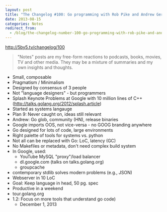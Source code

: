 ```yaml
---
layout: post
title: "The Changelog #100: Go programming with Rob Pike and Andrew Gerrand"
date: 2013-08-15
categories: Notes
redirect_from:
  - /blog/the-changelog-number-100-go-programming-with-rob-pike-and-andrew-gerrand/
---
```

http://5by5.tv/changelog/100

> "Notes" posts are my free-form reactions to podcasts, books, movies, TV and other media. They may be a mixture of summaries and my own insights and thoughts.

* Small, composable
* Pragmatism / Minimalism
* Designed by consensus of 3 people
* Not "language designers" - but programmers
* Splash Keynote Problems at Google with 10 million lines of C++ (http://talks.golang.org/2012/splash.article)
* Started as systems langauge
* Plan 9: Never caught on, ideas still relevant
* Andrew: Go glob, community (HN), release binaries
* Google imports OOS, not vice-versa - no GOOG branding anywhere
* Go designed for lots of code, large environments
* Right palette of tools for systems vs. python
* Not all can be replaced with Go: LoC, latency (GC)
* No Makefiles or metadata, don't need complex build system
* In Google, used:
  * YouTube MySQL "proxy"/load balancer
  * dl.google.com (talks on talks.golang.org)
  * groupcache
* contemporary stdlib solves modern problems (e.g., JSON)
* Webserver in 10 LoC
* Goal: Keep language in head, 50 pg. spec
* Productive in a weekend
* tour.golang.org
* 1.2: Focus on more tools that understand go code)
  * December 1, 2013
